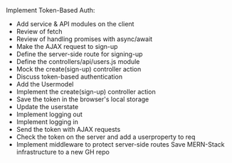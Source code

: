 Implement Token-Based Auth:
- Add service & API modules on the client
- Review of fetch
- Review of handling promises with async/await
- Make the AJAX request to sign-up
- Define the server-side route for signing-up
- Define the controllers/api/users.js module
- Mock the create(sign-up) controller action
- Discuss token-based authentication
- Add the Usermodel
- Implement the create(sign-up) controller action
- Save the token in the browser's local storage
- Update the userstate
- Implement logging out
- Implement logging in
- Send the token with AJAX requests
- Check the token on the server and add a userproperty to req
- Implement middleware to protect server-side routes
Save MERN-Stack infrastructure to a new GH repo
